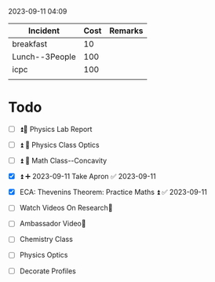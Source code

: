 2023-09-11 04:09

| Incident       | Cost | Remarks |
| -------------- | ---- | ------- |
| breakfast      | 10   |         |
| Lunch--3People | 100  |         |
| icpc           | 100  |         |
|                |      |         |


# Todo
- [ ] ⏫🔁 Physics Lab Report
- [ ] ⏫ 🔁 Physics Class Optics
- [ ] ⏫ 🔁 Math Class--Concavity
- [x] ⏫ ➕ 2023-09-11 Take Apron ✅ 2023-09-11
- [x] ECA:  Thevenins Theorem: Practice Maths ⏫ ✅ 2023-09-11
- [ ] Watch Videos On Research🔼 
- [ ] Ambassador Video🔼 
- [ ] Chemistry Class
- [ ] Physics Optics
- [ ] Decorate Profiles




